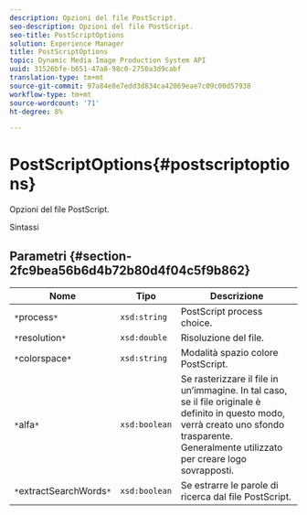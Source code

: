 ```yaml
---
description: Opzioni del file PostScript.
seo-description: Opzioni del file PostScript.
seo-title: PostScriptOptions
solution: Experience Manager
title: PostScriptOptions
topic: Dynamic Media Image Production System API
uuid: 31526bfe-b651-47a8-98c0-2750a3d9cabf
translation-type: tm+mt
source-git-commit: 97a84e8e7edd3d834ca42069eae7c09c00d57938
workflow-type: tm+mt
source-wordcount: '71'
ht-degree: 8%

---
```



# PostScriptOptions{#postscriptoptions}

Opzioni del file PostScript.

Sintassi

## Parametri {#section-2fc9bea56b6d4b72b80d4f04c5f9b862}

| Nome | Tipo | Descrizione |
|---|---|---|
| `*`process`*` | `xsd:string` | PostScript process choice. |
| `*`resolution`*` | `xsd:double` | Risoluzione del file. |
| `*`colorspace`*` | `xsd:string` | Modalità spazio colore PostScript. |
| `*`alfa`*` | `xsd:boolean` | Se rasterizzare il file in un’immagine. In tal caso, se il file originale è definito in questo modo, verrà creato uno sfondo trasparente. Generalmente utilizzato per creare logo sovrapposti. |
| `*`extractSearchWords`*` | `xsd:boolean` | Se estrarre le parole di ricerca dal file PostScript. |

